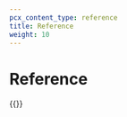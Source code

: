 ```yaml
---
pcx_content_type: reference
title: Reference
weight: 10
---
```


# Reference

{{<directory-listing>}}